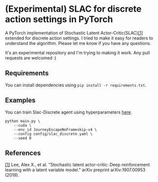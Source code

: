 # (Experimental) SLAC for discrete action settings in PyTorch
A PyTorch implementation of Stochastic Latent Actor-Critic(SLAC)[[1]](#references) extended for discrete action settings. I tried to make it easy for readers to understand the algorithm. Please let me know if you have any questions. 

It's an experimental repository and I'm trying to making it work. Any pull requests are welcomed :)

## Requirements
You can install dependencies using `pip install -r requirements.txt`.

## Examples
You can train Slac-Discrete agent using hyperparameters [here](https://github.com/ku2482/slac-discrete.pytorch/blob/master/config/slac_discrete.yaml).

```
python main.py \
    --cuda \
    --env_id JourneyEscapeNoFrameskip-v4 \
    --config config/slac_discrete.yaml \
    --seed 0
```

## References
[[1]](https://arxiv.org/abs/1907.00953) Lee, Alex X., et al. "Stochastic latent actor-critic: Deep reinforcement learning with a latent variable model." arXiv preprint arXiv:1907.00953 (2019).
